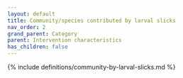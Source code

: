 ```yaml
---
layout: default
title: Community/species contributed by larval slicks
nav_order: 2
grand_parent: Category
parent: Intervention characteristics
has_children: false
---
```

{% include definitions/community-by-larval-slicks.md %}
